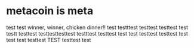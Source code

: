 # metacoin is meta

test
test
winner, winner, chicken dinner!!
test
testttest
testtest
testtest
test
testt
testtest
testtesttesttest
testttest
testtest
test
test
testtest
testtest
test
test
test
testtest
TEST
testtest
test
